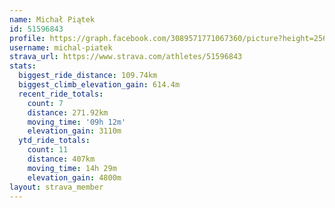 ```yaml
---
name: Michał Piątek
id: 51596843
profile: https://graph.facebook.com/3089571771067360/picture?height=256&width=256
username: michal-piatek
strava_url: https://www.strava.com/athletes/51596843
stats:
  biggest_ride_distance: 109.74km
  biggest_climb_elevation_gain: 614.4m
  recent_ride_totals:
    count: 7
    distance: 271.92km
    moving_time: '09h 12m'
    elevation_gain: 3110m
  ytd_ride_totals:
    count: 11
    distance: 407km
    moving_time: 14h 29m
    elevation_gain: 4800m
layout: strava_member
--- 
```

